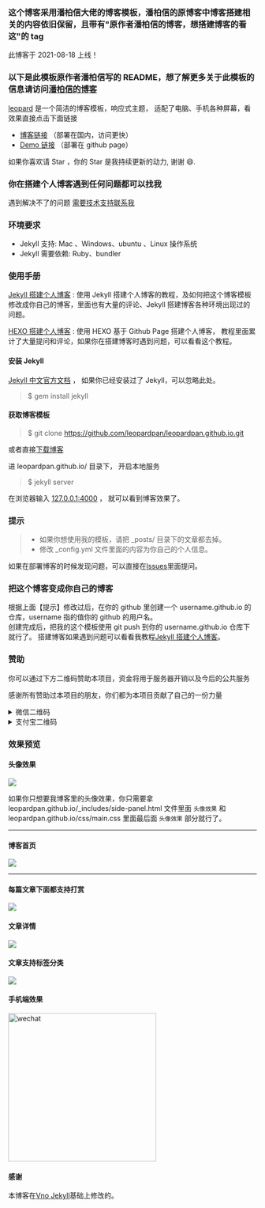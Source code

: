 ### 这个博客采用潘柏信大佬的博客模板，潘柏信的原博客中博客搭建相关的内容依旧保留，且带有"原作者潘柏信的博客，想搭建博客的看这"的 tag

此博客于 2021-08-18 上线！

### 以下是此模板原作者潘柏信写的 README，想了解更多关于此模板的信息请访问[潘柏信的博客](https://leopardpan.cn)

[leopard](https://leopardpan.cn) 是一个简洁的博客模板，响应式主题， 适配了电脑、手机各种屏幕，看效果直接点击下面链接

- [博客链接](https://leopardpan.cn) （部署在国内，访问更快）
- [Demo 链接](https://leopardpan.github.io/) （部署在 github page）

如果你喜欢请 Star ，你的 Star 是我持续更新的动力, 谢谢 😄.

### 你在搭建个人博客遇到任何问题都可以找我

遇到解决不了的问题 [需要技术支持联系我](https://leopardpan.cn/support/)

### 环境要求

- Jekyll 支持: Mac 、Windows、ubuntu 、Linux 操作系统
- Jekyll 需要依赖: Ruby、bundler

### 使用手册

[Jekyll 搭建个人博客](https://leopardpan.cn/2016/10/jekyll_tutorials1/) : 使用 Jekyll 搭建个人博客的教程，及如何把这个博客模板修改成你自己的博客，里面也有大量的评论、Jekyll 搭建博客各种环境出现过的问题。

[HEXO 搭建个人博客](https://leopardpan.cn/2015/08/HEXO%E6%90%AD%E5%BB%BA%E4%B8%AA%E4%BA%BA%E5%8D%9A%E5%AE%A2/) : 使用 HEXO 基于 Github Page 搭建个人博客， 教程里面累计了大量提问和评论，如果你在搭建博客时遇到问题，可以看看这个教程。

#### 安装 Jekyll

[Jekyll 中文官方文档](http://jekyll.bootcss.com/) ， 如果你已经安装过了 Jekyll，可以忽略此处。

> $ gem install jekyll

#### 获取博客模板

> $ git clone https://github.com/leopardpan/leopardpan.github.io.git

或者直接[下载博客](https://github.com/leopardpan/leopardpan.github.io/archive/master.zip)

进 leopardpan.github.io/ 目录下， 开启本地服务

> $ jekyll server

在浏览器输入 [127.0.0.1:4000](127.0.0.1:4000) ， 就可以看到博客效果了。

### 提示

> - 如果你想使用我的模板，请把 \_posts/ 目录下的文章都去掉。
> - 修改 \_config.yml 文件里面的内容为你自己的个人信息。

如果在部署博客的时候发现问题，可以直接在[Issues](https://github.com/leopardpan/leopardpan.github.io/issues)里面提问。

### 把这个博客变成你自己的博客

根据上面【提示】修改过后，在你的 github 里创建一个 username.github.io 的仓库，username 指的值你的 github 的用户名。  
创建完成后，把我的这个模板使用 git push 到你的 username.github.io 仓库下就行了。
搭建博客如果遇到问题可以看看我教程[Jekyll 搭建个人博客](https://leopardpan.cn/2016/10/jekyll_tutorials1/)。

### 赞助

你可以通过下方二维码赞助本项目，资金将用于服务器开销以及今后的公共服务

感谢所有赞助过本项目的朋友，你们都为本项目贡献了自己的一份力量

<details>

<summary>微信二维码</summary>
<img width="300" src="https://leopardpan.github.io/images/payimg/weipayimg.jpg" alt="wechat">
</details>

<details>

<summary>支付宝二维码</summary>
<img width="300" src="https://leopardpan.github.io/images/payimg/alipayim.jpg" alt="alipay">
</details>

### 效果预览

#### 头像效果

![](https://leopardpan.github.io/images/readme/icon.gif)

如果你只想要我博客里的头像效果，你只需要拿 leopardpan.github.io/\_includes/side-panel.html 文件里面 `头像效果` 和 leopardpan.github.io/css/main.css 里面最后面 `头像效果` 部分就行了。

---

#### 博客首页

![](https://leopardpan.github.io//images/readme/img4.png)

---

#### 每篇文章下面都支持打赏

![](https://leopardpan.github.io/images/readme/img3.png)

#### 文章详情

![](https://leopardpan.github.io/images/readme/img1.png)

#### 文章支持标签分类

![](https://leopardpan.github.io/images/readme/img2.png)

#### 手机端效果

<img width="300" src="https://leopardpan.github.io/images/readme/img5.png" alt="wechat">

#### 感谢

本博客在[Vno Jekyll](https://github.com/onevcat/vno-jekyll)基础上修改的。
